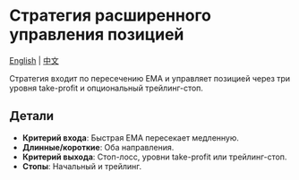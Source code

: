 # Стратегия расширенного управления позицией
[English](README.md) | [中文](README_cn.md)

Стратегия входит по пересечению EMA и управляет позицией через три уровня take-profit и опциональный трейлинг-стоп.

## Детали

- **Критерий входа**: Быстрая EMA пересекает медленную.
- **Длинные/короткие**: Оба направления.
- **Критерий выхода**: Стоп-лосс, уровни take-profit или трейлинг-стоп.
- **Стопы**: Начальный и трейлинг.
